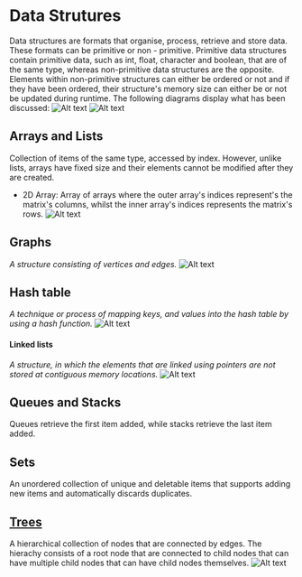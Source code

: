# Data Strutures

Data structures are formats that organise, process, retrieve and store data. These formats can be primitive or non - primitive. Primitive data structures contain primitive data, such as int, float, character and boolean, that are of the same type, whereas non-primitive data structures are the opposite. Elements within non-primitive structures can either be ordered or not and if they have been ordered, their structure's memory size can either be or not be updated during runtime.
The following diagrams display what has been discussed:
![Alt text](https://media.geeksforgeeks.org/wp-content/uploads/20220520182504/ClassificationofDataStructure-660x347.jpg)
![Alt text](https://cdn.ttgtmedia.com/rms/onlineimages/whatis-data_structure_mobile.png)

## Arrays and Lists
Collection of items of the same type, accessed by index. However, unlike lists, arrays have fixed size and their elements cannot be modified after they are created.
* 2D Array: Array of arrays where the outer array's indices represent's the matrix's columns, whilst the inner array's indices represents the matrix's rows. 
![Alt text](https://scaler.com/topics/images/use-of-2d-array-in-python.webp)

## Graphs
_A structure consisting of vertices and edges._
![Alt text](https://media.geeksforgeeks.org/wp-content/uploads/20200630111809/graph18.jpg)

## Hash table
_A technique or process of mapping keys, and values into the hash table by using a hash function._
![Alt text](https://media.geeksforgeeks.org/wp-content/uploads/20200609180838/HashingDataStructure-min.png)

#### Linked lists
_A structure, in which the elements that are linked using pointers are not stored at contiguous memory locations._
![Alt text](https://media.geeksforgeeks.org/wp-content/uploads/20220712172013/Singlelinkedlist.png)

## Queues and Stacks
Queues retrieve the first item added, while stacks retrieve the last item added. 

## Sets
An unordered collection of unique and deletable items that supports adding new items and automatically discards duplicates.

## [Trees](https://www.geeksforgeeks.org/introduction-to-tree-data-structure-and-algorithm-tutorials/)
A hierarchical collection of nodes that are connected by edges. The hierachy consists of a root node that are connected to child nodes that can have multiple child nodes that can have child nodes themselves. 
![Alt text](https://media.geeksforgeeks.org/wp-content/uploads/20221124153129/Treedatastructure.png)
